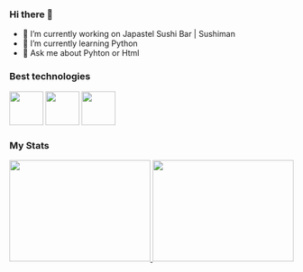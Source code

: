 ### Hi there 👋

- 🔭 I’m currently working on Japastel Sushi Bar | Sushiman
- 🌱 I’m currently learning Python
- 💬 Ask me about Pyhton or Html

### Best technologies
<div>
  <img src="https://cdn.jsdelivr.net/gh/devicons/devicon/icons/python/python-original.svg" width="60"/>
  <img src="https://cdn.jsdelivr.net/gh/devicons/devicon/icons/html5/html5-original.svg" width="60"/>
  <img src="https://cdn.jsdelivr.net/gh/devicons/devicon/icons/css3/css3-original.svg" width="60"/>
</div>

### My Stats

<div>
  <a href="https://github.com/MatheusFernandoDev">
    <img height="180em" src="https://github-readme-stats.vercel.app/api/top-langs/?username=MatheusFernandoDev&layout=compact&langs_count=7&theme=dark"width="250"/>
    <img height="180em" src="https://github-readme-stats.vercel.app/api?username=MatheusFernandoDev&show_icons=true&theme=dark&include_all_commits=true&count_private=true"width="250"/>
  </a>
</div>

